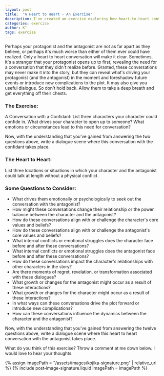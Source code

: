 ```yaml
---
layout: post
title:  "A Heart to Heart - An Exercise"
description: I've created an exercise exploring how heart-to-heart conversations can reveal deeper character motivations and relationships, particularly between protagonists and antagonists. While these intimate dialogues might not all make it into the final story, they're valuable tools for understanding what drives your characters. Through exploring potential confidants, safe locations for honest discussions, and examining how these conversations might shift power dynamics or trigger personal growth, we can uncover new plot complications and character insights. The exercise includes specific prompts to help craft these revealing dialogue scenes.
categories: exercise
author: K°
tags: exercise
---
```


Perhaps your protagonist and the antagonist are not as far apart as they believe, or perhaps it's much worse than either of them ever could have realized. Only a heart to heart conversation will make it clear. Sometimes, it's a stranger that your protagonist opens up to first, revealing the need for a conversation that they didn't realize before. Granted, these conversations may never make it into the story, but they can reveal what's driving your protagonist (and the antagonist) in the moment and foreshadow future events or introduce new complications to the plot. It may also give you useful dialogue. So don't hold back. Allow them to take a deep breath and get everything off their chests.

### The Exercise:
A Conversation with a Confidant:
List three characters your character could confide in.
What drives your character to open up to someone?
What emotions or circumstances lead to this need for conversation?

Now, with the understanding that you've gained from answering the two questions above, write a dialogue scene where this conversation with the confidant takes place.

### The Heart to Heart:
List three locations or situations in which your character and the antagonist could talk at length without a physical conflict.

### Some Questions to Consider:
* What drives them emotionally or psychologically to seek out the conversation with the antagonist?
* How might these conversations change their relationship or the power balance between the character and the antagonist?
* How do these conversations align with or challenge the character's core values and beliefs?
* How do these conversations align with or challenge the antagonist's core values and beliefs?
* What internal conflicts or emotional struggles does the character face before and after these conversations?
* What internal conflicts or emotional struggles does the antagonist face before and after these conversations?
* How do these conversations impact the character's relationships with other characters in the story?
* Are there moments of regret, revelation, or transformation associated with these dialogues?
* What growth or changes for the antagonist might occur as a result of these interactions?
* What growth or changes for the character might occur as a result of these interactions?
* In what ways can these conversations drive the plot forward or introduce new complications?
* How can these conversations influence the dynamics between the character and the antagonist?

Now, with the understanding that you've gained from answering the twelve questions above, write a dialogue scene where this heart to heart conversation with the antagonist takes place.

What do you think of this exercise? Throw a comment at me down below. I would love to hear your thoughts.

<!-- signature -->
{% assign imagePath = "/assets/images/kojika-signature.png" | relative_url %}
{% include post-image-signature.liquid imagePath = imagePath %}
